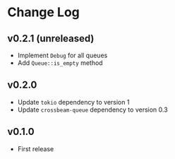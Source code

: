 # Change Log

## v0.2.1 (unreleased)

* Implement `Debug` for all queues
* Add `Queue::is_empty` method

## v0.2.0

* Update `tokio` dependency to version 1
* Update `crossbeam-queue` dependency to version 0.3

## v0.1.0

* First release
